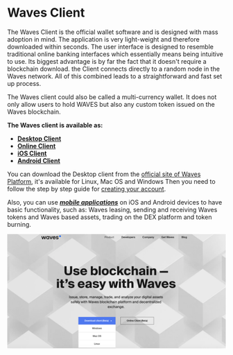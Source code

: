 # Waves Client

The Waves Client is the official wallet software and is designed with mass adoption in mind.
The application is very light-weight and therefore downloaded within seconds. The user interface is designed to resemble traditional online banking interfaces which essentially means being intuitive to use. Its biggest advantage is by far the fact that it doesn't require a blockchain download. the Client connects directly to a random node in the Waves network. All of this combined leads to a straightforward and fast set up process.

The Waves client could also be called a multi-currency wallet. It does not only allow users to hold WAVES but also any custom token issued on the Waves blockchain.

**The Waves client is available as:**

* [**Desktop Client**](https://wavesplatform.com/product)
* [**Online Client**](https://client.wavesplatform.com)
* [**iOS Client**](https://itunes.apple.com/us/app/waves-wallet/id1233158971)
* [**Android Client**](https://play.google.com/store/apps/details?id=com.wavesplatform.wallet)

You can download the Desktop client from the [official site of Waves Platform](https://wavesplatform.com/), it's available for Linux, Mac OS and Windows Then you need to follow the step by step guide for [creating your account](account-management/creating-an-account.md).

Also, you can use [_**mobile applications**_](/waves-client/mobile-apps.md) on iOS and Android devices to have basic functionality, such as: Waves leasing, sending and receiving Waves tokens and Waves based assets, trading on the DEX platform and token burning.

![](/_assets/install-waves-client-screenshot.png)
